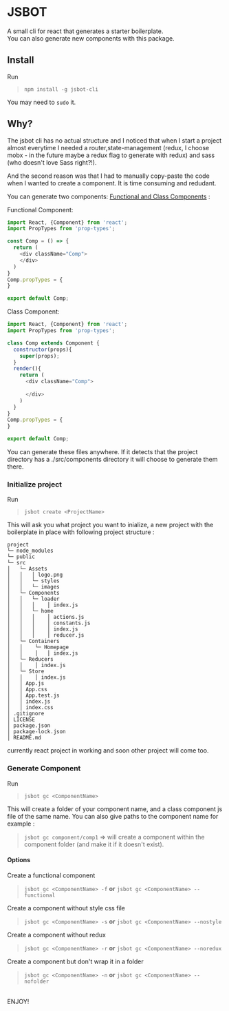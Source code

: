 # JSBOT

A small cli for react that generates a starter boilerplate.
<br>
You can also generate new components with this package. 
<br>
## Install

Run

>```npm install -g jsbot-cli```

You may need to ```sudo``` it.
## Why?

The jsbot cli has no actual structure and I noticed that when I start a project almost everytime I needed a router,state-management (redux, I choose mobx - in the future maybe a redux flag to generate with redux) and 
sass (who doesn't love Sass right?!).

And the second reason was that I had to manually copy-paste the code when I wanted to create a component. 
It is time consuming and redudant. 

You can generate two components: [Functional and Class Components](https://facebook.github.io/react/docs/components-and-props.html#functional-and-class-components) :

Functional Component:


```javascript
import React, {Component} from 'react';
import PropTypes from 'prop-types';

const Comp = () => {
  return (
    <div className="Comp">
    </div>
  )
}
Comp.propTypes = {
}

export default Comp;
```  

Class Component:

```javascript
import React, {Component} from 'react';
import PropTypes from 'prop-types';

class Comp extends Component {
  constructor(props){
    super(props);
  }
  render(){
    return (
      <div className="Comp">
    
      </div>
    )
  }
}
Comp.propTypes = {
}

export default Comp; 
```

You can generate these files anywhere. If it detects that the project directory has a ./src/components directory it will choose to generate them there.

### Initialize project

Run

>```jsbot create <ProjectName>```

This will ask you what project you want to inialize, a new project with the boilerplate in place with following project structure : <br>
```
project
└─ node_modules
└─ public
└─ src
│   └─ Assets
│   │   │ logo.png 
│   │   └─ styles
│   │   └─ images
│   └─ Components
│   │   └─ loader
│   │   │    │ index.js
│   │   └─ home
│   │   │    │ actions.js
│   │   │    │ constants.js
│   │   │    │ index.js
│   │   │    │ reducer.js
│   └─ Containers
│   │    └─ Homepage
│   │    │   │ index.js
│   └─ Reducers
│   │    │ index.js
│   └─ Store
│   │    │ index.js
│   │ App.js
│   │ App.css
│   │ App.test.js
│   │ index.js
│   │ index.css
│ .gitignore
│ LICENSE
│ package.json  
│ package-lock.json  
│ README.md 
```
currently react project in working and soon other project will come too.

### Generate Component
Run
>```jsbot gc <ComponentName>```

This will create a folder of your component name, and a class component js file of the same name.
You can also give paths to the component name for example :
>```jsbot gc component/comp1``` => will create a component within the component folder (and make it if it doesn't exist). 
#### Options
Create a functional component
>```jsbot gc <ComponentName> -f``` <b>or</b> ```jsbot gc <ComponentName> --functional```

Create a component without style css file
>```jsbot gc <ComponentName> -s``` <b>or</b> ```jsbot gc <ComponentName> --nostyle```

Create a component without redux
>```jsbot gc <ComponentName> -r``` <b>or</b> ```jsbot gc <ComponentName> --noredux```

Create a component but don't wrap it in a folder
>```jsbot gc <ComponentName> -n``` <b>or</b> ```jsbot gc <ComponentName> --nofolder```



<br>
ENJOY!
